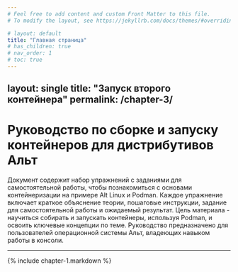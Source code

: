 ```yaml
---
# Feel free to add content and custom Front Matter to this file.
# To modify the layout, see https://jekyllrb.com/docs/themes/#overriding-theme-defaults

# layout: default
title: "Главная страница"
# has_children: true
# nav_order: 1
# toc: true
---
```

layout: single
title: "Запуск второго контейнера"
permalink: /chapter-3/
---

# Руководство по сборке и запуску контейнеров для дистрибутивов Альт

Документ содержит набор упражнений с заданиями для самостоятельной работы, чтобы познакомиться с основами контейнеризации на примере Alt Linux и Podman.
Каждое упражнение включает краткое объяснение теории, пошаговые инструкции, задание для самостоятельной работы и ожидаемый результат.
Цель материала - научиться собирать и запускать контейнеры, используя Podman, и освоить ключевые концепции по теме.
Руководство предназначено для пользователей операционной системы Альт, владеющих навыком работы в консоли.

---

{% include chapter-1.markdown %}


